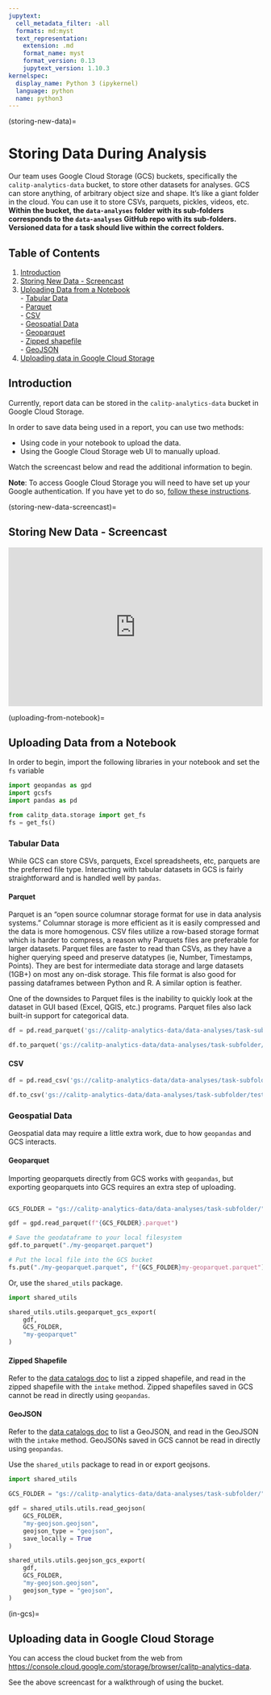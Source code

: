 ```yaml
---
jupytext:
  cell_metadata_filter: -all
  formats: md:myst
  text_representation:
    extension: .md
    format_name: myst
    format_version: 0.13
    jupytext_version: 1.10.3
kernelspec:
  display_name: Python 3 (ipykernel)
  language: python
  name: python3
---
```


(storing-new-data)=

# Storing Data During Analysis

Our team uses Google Cloud Storage (GCS) buckets, specifically the `calitp-analytics-data` bucket, to store other datasets for analyses. GCS can store anything, of arbitrary object size and shape. It’s like a giant folder in the cloud. You can use it to store CSVs, parquets, pickles, videos, etc. **Within the bucket, the `data-analyses` folder with its sub-folders corresponds to the `data-analyses` GitHub repo with its sub-folders. Versioned data for a task should live within the correct folders.**

## Table of Contents

1. [Introduction](#introduction)
1. [Storing New Data - Screencast](storing-new-data-screencast)
1. [Uploading Data from a Notebook](uploading-from-notebook)
   <br> - [Tabular Data](#tabular-data)
   <br> - [Parquet](#parquet)
   <br> - [CSV](#csv)
   <br> - [Geospatial Data](#geospatial-data)
   <br> - [Geoparquet](#geoparquet)
   <br> - [Zipped shapefile](#zipped-shapefile)
   <br> - [GeoJSON](#geojson)
1. [Uploading data in Google Cloud Storage](in-gcs)

## Introduction

Currently, report data can be stored in the `calitp-analytics-data` bucket in Google Cloud Storage.

In order to save data being used in a report, you can use two methods:

- Using code in your notebook to upload the data.
- Using the Google Cloud Storage web UI to manually upload.

Watch the screencast below and read the additional information to begin.

**Note**: To access Google Cloud Storage you will need to have set up your Google authentication. If you have yet to do so, [follow these instructions](connecting-to-warehouse).

(storing-new-data-screencast)=

## Storing New Data - Screencast

<div style="position: relative; padding-bottom: 62.5%; height: 0;"><iframe src="https://www.loom.com/embed/51d22876ab6d4d35a39f18e8f6d5f11d" frameborder="0" webkitallowfullscreen mozallowfullscreen allowfullscreen style="position: absolute; top: 0; left: 0; width: 100%; height: 100%;"></iframe></div>

(uploading-from-notebook)=

## Uploading Data from a Notebook

In order to begin, import the following libraries in your notebook and set the `fs` variable

```python
import geopandas as gpd
import gcsfs
import pandas as pd

from calitp_data.storage import get_fs
fs = get_fs()
```

### Tabular Data

While GCS can store CSVs, parquets, Excel spreadsheets, etc, parquets are the preferred file type. Interacting with tabular datasets in GCS is fairly straightforward and is handled well by `pandas`.

#### Parquet

Parquet is an “open source columnar storage format for use in data analysis systems.” Columnar storage is more efficient as it is easily compressed and the data is more homogenous. CSV files utilize a row-based storage format which is harder to compress, a reason why Parquets files are preferable for larger datasets. Parquet files are faster to read than CSVs, as they have a higher querying speed and preserve datatypes (ie, Number, Timestamps, Points). They are best for intermediate data storage and large datasets (1GB+) on most any on-disk storage. This file format is also good for passing dataframes between Python and R. A similar option is feather.

One of the downsides to Parquet files is the inability to quickly look at the dataset in GUI based (Excel, QGIS, etc.) programs. Parquet files also lack built-in support for categorical data.

```python
df = pd.read_parquet('gs://calitp-analytics-data/data-analyses/task-subfolder/test.parquet')

df.to_parquet('gs://calitp-analytics-data/data-analyses/task-subfolder/test.parquet')
```

#### CSV

```python
df = pd.read_csv('gs://calitp-analytics-data/data-analyses/task-subfolder/test.csv')

df.to_csv('gs://calitp-analytics-data/data-analyses/task-subfolder/test.parquet')
```

### Geospatial Data

Geospatial data may require a little extra work, due to how `geopandas` and GCS interacts.

#### Geoparquet

Importing geoparquets directly from GCS works with `geopandas`, but exporting geoparquets into GCS requires an extra step of uploading.

```python

GCS_FOLDER = "gs://calitp-analytics-data/data-analyses/task-subfolder/"

gdf = gpd.read_parquet(f"{GCS_FOLDER}.parquet")

# Save the geodataframe to your local filesystem
gdf.to_parquet("./my-geoparqet.parquet")

# Put the local file into the GCS bucket
fs.put("./my-geoparquet.parquet", f"{GCS_FOLDER}my-geoparquet.parquet")
```

Or, use the `shared_utils` package.

```python
import shared_utils

shared_utils.utils.geoparquet_gcs_export(
    gdf,
    GCS_FOLDER,
    "my-geoparquet"
)
```

#### Zipped Shapefile

Refer to the [data catalogs doc](catalogue-cloud-storage) to list a zipped shapefile, and read in the zipped shapefile with the `intake` method. Zipped shapefiles saved in GCS cannot be read in directly using `geopandas`.

#### GeoJSON

Refer to the [data catalogs doc](catalogue-cloud-storage) to list a GeoJSON, and read in the GeoJSON with the `intake` method. GeoJSONs saved in GCS cannot be read in directly using `geopandas`.

Use the `shared_utils` package to read in or export geojsons.

```python
import shared_utils

GCS_FOLDER = "gs://calitp-analytics-data/data-analyses/task-subfolder/"

gdf = shared_utils.utils.read_geojson(
    GCS_FOLDER,
    "my-geojson.geojson",
    geojson_type = "geojson",
    save_locally = True
)

shared_utils.utils.geojson_gcs_export(
    gdf,
    GCS_FOLDER,
    "my-geojson.geojson",
    geojson_type = "geojson",
)
```

(in-gcs)=

## Uploading data in Google Cloud Storage

You can access the cloud bucket from the web from https://console.cloud.google.com/storage/browser/calitp-analytics-data.

See the above screencast for a walkthrough of using the bucket.
